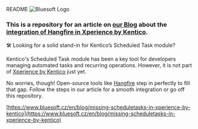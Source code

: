 README
![Bluesoft Logo](https://github.com/user-attachments/assets/c1f442a9-8a97-4601-bd0a-ea7f63ca198e "Bluesoft")

### This is a repository for an article on [our Blog](https://www.bluesoft.cz/en/blog) about the [integration of Hangfire in Xperience by Kentico](https://www.bluesoft.cz/en/blog/missing-scheduletasks-in-xperience-by-kentico).

🛠️ Looking for a solid stand-in for Kentico’s Scheduled Task module?

Kentico's Scheduled Task module has been a key tool for developers managing automated tasks and recurring operations. However, it is not part of [Xperience by Kentico](https://www.kentico.com/) just yet.

No worries, though! Open-source tools like [Hangfire](https://www.hangfire.io/) step in perfectly to fill that gap. Follow the steps in our article for a smooth integration or go off this repository.

[https://www.bluesoft.cz/en/blog/missing-scheduletasks-in-xperience-by-kentico](https://www.bluesoft.cz/en/blog/missing-scheduletasks-in-xperience-by-kentico)
